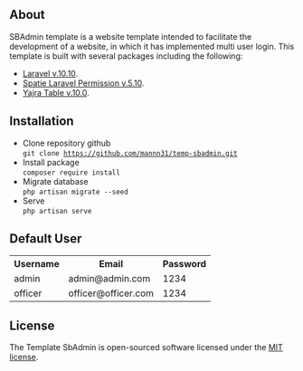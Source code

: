 ## About

SBAdmin template is a website template intended to facilitate the development of a website, in which it has implemented multi user login. This template is built with several packages including the following:

-   [Laravel v.10.10](https://laravel.com/).
-   [Spatie Laravel Permission v.5.10](https://spatie.be/docs/laravel-permission/v5/introduction).
-   [Yajra Table v.10.0](https://yajrabox.com/docs/laravel-datatables/master/installation).

## Installation

-   Clone repository github <br> <code>git clone https://github.com/mannn31/temp-sbadmin.git</code>
-   Install package <br> <code>composer require install</code>
-   Migrate database <br> <code>php artisan migrate --seed</code>
-   Serve <br> <code>php artisan serve</code>

## Default User

<table>
  <tr>
    <th>Username</th>
    <th>Email</th>
    <th>Password</th>
  </tr>
  <tr>
    <td>admin</td>
    <td>admin@admin.com</td>
    <td>1234</td>
  </tr>
  <tr>
    <td>officer</td>
    <td>officer@officer.com</td>
    <td>1234</td>
  </tr>
</table>

## License

The Template SbAdmin is open-sourced software licensed under the [MIT license](https://opensource.org/licenses/MIT).
